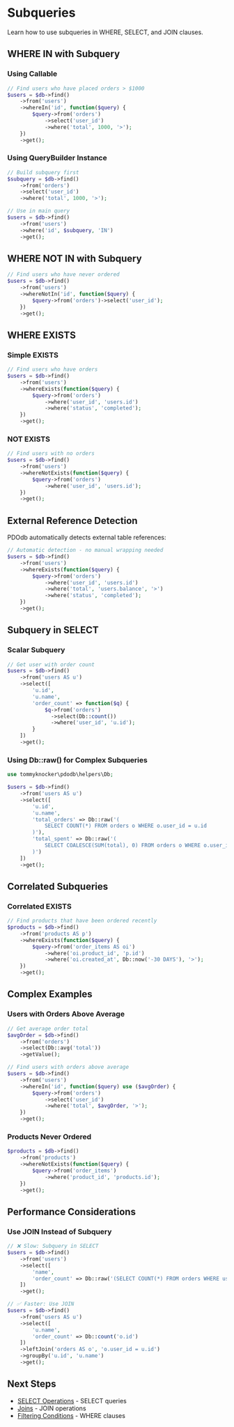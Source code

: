 # Subqueries

Learn how to use subqueries in WHERE, SELECT, and JOIN clauses.

## WHERE IN with Subquery

### Using Callable

```php
// Find users who have placed orders > $1000
$users = $db->find()
    ->from('users')
    ->whereIn('id', function($query) {
        $query->from('orders')
            ->select('user_id')
            ->where('total', 1000, '>');
    })
    ->get();
```

### Using QueryBuilder Instance

```php
// Build subquery first
$subquery = $db->find()
    ->from('orders')
    ->select('user_id')
    ->where('total', 1000, '>');

// Use in main query
$users = $db->find()
    ->from('users')
    ->where('id', $subquery, 'IN')
    ->get();
```

## WHERE NOT IN with Subquery

```php
// Find users who have never ordered
$users = $db->find()
    ->from('users')
    ->whereNotIn('id', function($query) {
        $query->from('orders')->select('user_id');
    })
    ->get();
```

## WHERE EXISTS

### Simple EXISTS

```php
// Find users who have orders
$users = $db->find()
    ->from('users')
    ->whereExists(function($query) {
        $query->from('orders')
            ->where('user_id', 'users.id')
            ->where('status', 'completed');
    })
    ->get();
```

### NOT EXISTS

```php
// Find users with no orders
$users = $db->find()
    ->from('users')
    ->whereNotExists(function($query) {
        $query->from('orders')
            ->where('user_id', 'users.id');
    })
    ->get();
```

## External Reference Detection

PDOdb automatically detects external table references:

```php
// Automatic detection - no manual wrapping needed
$users = $db->find()
    ->from('users')
    ->whereExists(function($query) {
        $query->from('orders')
            ->where('user_id', 'users.id')
            ->where('total', 'users.balance', '>')
            ->where('status', 'completed');
    })
    ->get();
```

## Subquery in SELECT

### Scalar Subquery

```php
// Get user with order count
$users = $db->find()
    ->from('users AS u')
    ->select([
        'u.id',
        'u.name',
        'order_count' => function($q) {
            $q->from('orders')
              ->select(Db::count())
              ->where('user_id', 'u.id');
        }
    ])
    ->get();
```

### Using Db::raw() for Complex Subqueries

```php
use tommyknocker\pdodb\helpers\Db;

$users = $db->find()
    ->from('users AS u')
    ->select([
        'u.id',
        'u.name',
        'total_orders' => Db::raw('(
            SELECT COUNT(*) FROM orders o WHERE o.user_id = u.id
        )'),
        'total_spent' => Db::raw('(
            SELECT COALESCE(SUM(total), 0) FROM orders o WHERE o.user_id = u.id
        )')
    ])
    ->get();
```

## Correlated Subqueries

### Correlated EXISTS

```php
// Find products that have been ordered recently
$products = $db->find()
    ->from('products AS p')
    ->whereExists(function($query) {
        $query->from('order_items AS oi')
            ->where('oi.product_id', 'p.id')
            ->where('oi.created_at', Db::now('-30 DAYS'), '>');
    })
    ->get();
```

## Complex Examples

### Users with Orders Above Average

```php
// Get average order total
$avgOrder = $db->find()
    ->from('orders')
    ->select(Db::avg('total'))
    ->getValue();

// Find users with orders above average
$users = $db->find()
    ->from('users')
    ->whereIn('id', function($query) use ($avgOrder) {
        $query->from('orders')
            ->select('user_id')
            ->where('total', $avgOrder, '>');
    })
    ->get();
```

### Products Never Ordered

```php
$products = $db->find()
    ->from('products')
    ->whereNotExists(function($query) {
        $query->from('order_items')
            ->where('product_id', 'products.id');
    })
    ->get();
```

## Performance Considerations

### Use JOIN Instead of Subquery

```php
// ❌ Slow: Subquery in SELECT
$users = $db->find()
    ->from('users')
    ->select([
        'name',
        'order_count' => Db::raw('(SELECT COUNT(*) FROM orders WHERE user_id = users.id)')
    ])
    ->get();

// ✅ Faster: Use JOIN
$users = $db->find()
    ->from('users AS u')
    ->select([
        'u.name',
        'order_count' => Db::count('o.id')
    ])
    ->leftJoin('orders AS o', 'o.user_id = u.id')
    ->groupBy('u.id', 'u.name')
    ->get();
```

## Next Steps

- [SELECT Operations](select-operations.md) - SELECT queries
- [Joins](joins.md) - JOIN operations
- [Filtering Conditions](filtering-conditions.md) - WHERE clauses

